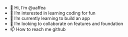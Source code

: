 - 👋 Hi, I’m @uaffea
- 👀 I’m interested in learning coding for fun
- 🌱 I’m currently learning to build an app
- 💞️ I’m looking to collaborate on features and foundation
- 📫 How to reach me github

<!---
uaffea/uaffea is a ✨ special ✨ repository because its `README.md` (this file) appears on your GitHub profile.
You can click the Preview link to take a look at your changes.
--->
